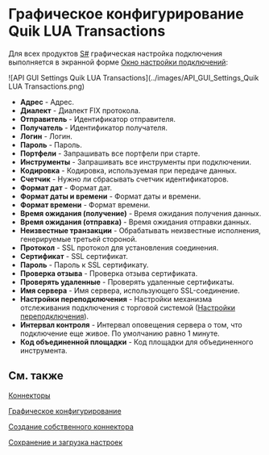 # Графическое конфигурирование Quik LUA Transactions

Для всех продуктов [S\#](StockSharpAbout.md) графическая настройка подключения выполняется в экранной форме [Окно настройки подключений](API_UI_ConnectorWindow.md):

![API GUI Settings Quik LUA Transactions](../images/API_GUI_Settings_Quik LUA Transactions.png)

- **Адрес** \- Адрес.
- **Диалект** \- Диалект FIX протокола.
- **Отправитель** \- Идентификатор отправителя.
- **Получатель** \- Идентификатор получателя.
- **Логин** \- Логин.
- **Пароль** \- Пароль.
- **Портфели** \- Запрашивать все портфели при старте.
- **Инструменты** \- Запрашивать все инструменты при подключении.
- **Кодировка** \- Кодировка, используемая при передаче данных.
- **Счетчик** \- Нужно ли сбрасывать счетчик идентификаторов.
- **Формат дат** \- Формат дат.
- **Формат даты и времени** \- Формат даты и времени.
- **Формат времени** \- Формат времени.
- **Время ожидания (получение)** \- Время ожидания получения данных.
- **Время ожидания (отправка)** \- Время ожидания отправки данных.
- **Неизвестные транзакции** \- Обрабатывать неизвестные исполнения, генерируемые третьей стороной.
- **Протокол** \- SSL протокол для установления соединения.
- **Сертификат** \- SSL сертификат.
- **Пароль** \- Пароль к SSL сертификату.
- **Проверка отзыва** \- Проверка отзыва сертификата.
- **Проверять удаленные** \- Проверять удаленные сертификаты.
- **Имя сервера** \- Имя сервера, использующего SSL\-соединение.
- **Настройки переподключения** \- Настройки механизма отслеживания подключения с торговой системой ([Настройки переподключения](Reconnect.md)). 
- **Интервал контроля** \- Интервал оповещения сервера о том, что подключение еще живое. По умолчанию равно 1 минуте. 
- **Код объединенной площадки** \- Код площадки для объединенного инструмента. 

## См. также

[Коннекторы](API_Connectors.md)

[Графическое конфигурирование](API_ConnectorsUIConfiguration.md)

[Создание собственного коннектора](ConnectorCreating.md)

[Сохранение и загрузка настроек](API_Connectors_SaveConnectorSettings.md)
